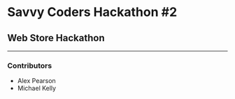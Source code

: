 # Savvy Coders Hackathon \#2
## Web Store Hackathon

---

### Contributors
+ Alex Pearson
+ Michael Kelly
